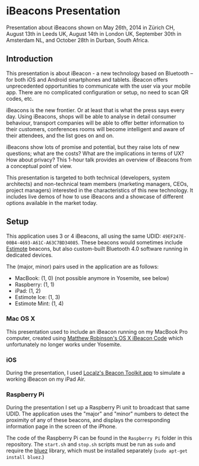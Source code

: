 iBeacons Presentation
=====================

Presentation about iBeacons shown on May 26th, 2014 in Zürich CH, August
13th in Leeds UK, August 14th in London UK, September 30th in Amsterdam
NL, and October 28th in Durban, South Africa.

Introduction
------------

This presentation is about iBeacon - a new technology based on Bluetooth
– for both iOS and Android smartphones and tablets. iBeacon offers
unprecedented opportunities to communicate with the user via your mobile
app. There are no complicated configuration or setup, no need to scan QR
codes, etc.

iBeacons is the new frontier. Or at least that is what the press says
every day. Using iBeacons, shops will be able to analyse in detail
consumer behaviour, transport companies will be able to offer better
information to their customers, conferences rooms will become
intelligent and aware of their attendees, and the list goes on and on.

iBeacons show lots of promise and potential, but they raise lots of new
questions; what are the costs? What are the implications in terms of UX?
How about privacy? This 1-hour talk provides an overview of iBeacons
from a conceptual point of view.

This presentation is targeted to both technical (developers, system
architects) and non-technical team members (marketing managers, CEOs,
project managers) interested in the characteristics of this new
technology. It includes live demos of how to use iBeacons and a showcase
of different options available in the market today.

Setup
-----

This application uses 3 or 4 iBeacons, all using the same UDID:
`49EF247E-00B4-4693-A61C-A63C7BD34085`. These beacons would sometimes
include [Estimote](http://estimote.com) beacons, but also custom-built
Bluetooth 4.0 software running in dedicated devices.

The (major, minor) pairs used in the application are as follows:

- MacBook:       (1, 0) (not possible anymore in Yosemite, see below)
- Raspberry:     (1, 1)
- iPad:          (1, 2)
- Estimote Ice:  (1, 3)
- Estimote Mint: (1, 4)

### Mac OS X

This presentation used to include an iBeacon running on my MacBook Pro
computer, created using [Matthew Robinson's OS X iBeacon
Code](https://github.com/mttrb/BeaconOSX) which unfortunately no longer
works under Yosemite.

### iOS

During the presentation, I used [Localz's Beacon Toolkit
app](http://localz.co/blog/beacon-toolkit/) to simulate a working
iBeacon on my iPad Air.

### Raspberry Pi

During the presentation I set up a Raspberry Pi unit to broadcast that
same UDID. The application uses the "major" and "minor" numbers to
detect the proximity of any of these beacons, and displays the
corresponding information page in the screen of the iPhone.

The code of the Raspberry Pi can be found in the `Raspberry Pi` folder
in this repository. The `start.sh` and `stop.sh` scripts must be run as
`sudo` and require the [bluez](http://www.bluez.org) library, which must
be installed separately (`sudo apt-get install bluez`.)

